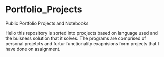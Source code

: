 # Portfolio_Projects
Public Portfolio Projects and Notebooks

Hello this repository is sorted into procjects based on language used and the buisness solution that it solves. The programs are comprised of personal projetcts and furtur functionality exapnisions form projects that I have done on assignment.
